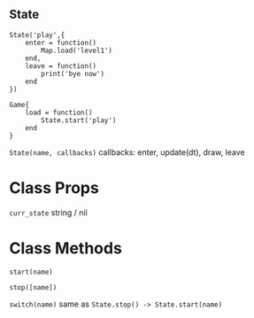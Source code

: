## State

```
State('play',{
    enter = function()
        Map.load('level1')
    end,
    leave = function()
        print('bye now')
    end
})

Game{
    load = function()
        State.start('play')
    end
}
```

`State(name, callbacks)` callbacks: enter, update(dt), draw, leave

# Class Props

`curr_state` string / nil

# Class Methods

`start(name)`

`stop([name])`

`switch(name)` same as `State.stop() -> State.start(name)`